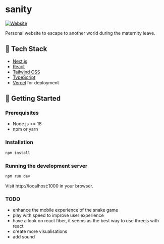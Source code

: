 # sanity
[![Website](https://img.shields.io/badge/Website-https://minka.space-blue?style=flat-square&logo=google-chrome)](https://minka.space)  

Personal website to escape to another world during the maternity leave.

## 🧪 Tech Stack

- [Next.js](https://nextjs.org/)
- [React](https://reactjs.org/)
- [Tailwind CSS](https://tailwindcss.com/)
- [TypeScript](https://www.typescriptlang.org/) 
- [Vercel](https://vercel.com/) for deployment

## 🚀 Getting Started

### Prerequisites

- Node.js >= 18
- npm or yarn

### Installation

```bash
npm install
```

### Running the development server

```bash
npm run dev
```
Visit http://localhost:1000 in your browser.

### TODO
- enhance the mobile experience of the snake game
- play with speed to improve user experience
- have a look on react fiber, it seems as the best way to use threejs with react
- create more visualisations 
- add sound
